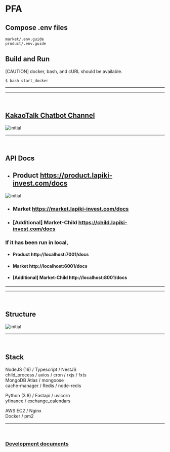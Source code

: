 # PFA

## Compose .env files
```
market/.env.guide
product/.env.guide
```
## Build and Run
[CAUTION] docker, bash, and cURL should be available.
```shell
$ bash start_docker
```
---
---

<br>

## [KakaoTalk Chatbot Channel](http://pf.kakao.com/_jxbgxmxj)

![initial](https://file.notion.so/f/s/99590fe7-a0cd-4924-aa12-b2ca33c4baed/ezgif.com-video-to-gif_(1).gif?id=3f9884b3-b2b4-4eb5-9af4-fa67af54871b&table=block&spaceId=b8abca23-622d-4f8a-b4fe-55758db06b51&expirationTimestamp=1687463394621&signature=Qn4W63qjjIWAhdxdyxh2v5RJfCRl48g5SOSrRBhwKps&downloadName=ezgif.com-video-to-gif+%281%29.gif)

---

<br>

## API Docs
- ## Product https://product.lapiki-invest.com/docs
![initial](https://file.notion.so/f/s/11866728-fd99-4368-acfa-eb52f136278c/ezgif.com-video-to-gif.gif?id=32256afe-9e18-433c-ac0b-16dd10672293&table=block&spaceId=b8abca23-622d-4f8a-b4fe-55758db06b51&expirationTimestamp=1687464711593&signature=N22L6B3o6ysazC4CApaoAZLSjTHSnUd6PUJyGgwN1Fc&downloadName=ezgif.com-video-to-gif.gif)
- ### Market https://market.lapiki-invest.com/docs
- ### [Additional] Market-Child https://child.lapiki-invest.com/docs


### If it has been run in local,
- #### Product http://localhost:7001/docs
- #### Market http://localhost:6001/docs
- #### [Additional] Market-Child http://localhost:8001/docs

---
---

<br>

## Structure
![initial](https://file.notion.so/f/s/fb79e2fe-21e0-4557-9e3b-b4d0a92b9ca9/Screen_Shot_2023-06-22_at_3.51.03_AM.png?id=ee07d234-33ee-4d1f-b7ae-e1b98f25eaf8&table=block&spaceId=b8abca23-622d-4f8a-b4fe-55758db06b51&expirationTimestamp=1687460203917&signature=cc21_1YISa-_ZoY4bDLd2jmrOVs5U3sUqHR4BGmHgcM&downloadName=Screen+Shot+2023-06-22+at+3.51.03+AM.png)

---

<br>

## Stack
NodeJS (16) / Typescript / NestJS <br>
child_process / axios / cron / rxjs / fxts <br>
MongoDB Atlas / mongoose <br>
cache-manager / Redis / node-redis

Python (3.8) / Fastapi / uvicorn <br>
yfinance / exchange_calendars

AWS EC2 / Nginx <br>
Docker / pm2

---
<br>

### [Development documents](https://lygorithm.notion.site/PFA-LAPIKI-29bb679db78345a7b9027b60f68da6fa)